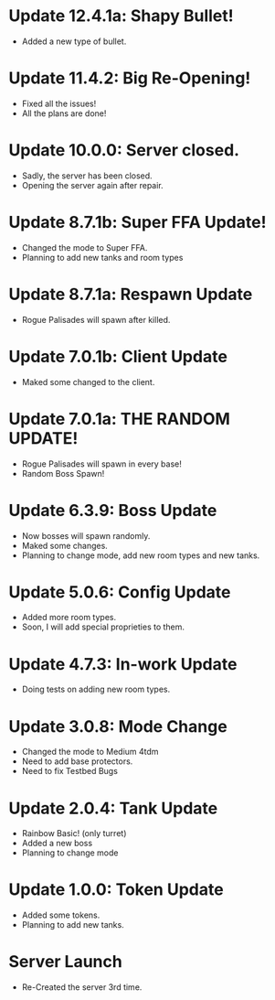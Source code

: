 # Update 12.4.1a: Shapy Bullet!
- Added a new type of bullet.
# Update 11.4.2: Big Re-Opening!
- Fixed all the issues!
- All the plans are done!
# Update 10.0.0: Server closed.
- Sadly, the server has been closed.
- Opening the server again after repair.
# Update 8.7.1b: Super FFA Update!
- Changed the mode to Super FFA.
- Planning to add new tanks and room types
# Update 8.7.1a: Respawn Update
- Rogue Palisades will spawn after killed.
# Update 7.0.1b: Client Update
- Maked some changed to the client.
# Update 7.0.1a: THE RANDOM UPDATE!
- Rogue Palisades will spawn in every base!
- Random Boss Spawn!
# Update 6.3.9: Boss Update
- Now bosses will spawn randomly.
- Maked some changes.
- Planning to change mode, add new room types and new tanks.
# Update 5.0.6: Config Update
- Added more room types. 
- Soon, I will add special proprieties to them.
# Update 4.7.3: In-work Update
- Doing tests on adding new room types.
# Update 3.0.8: Mode Change
- Changed the mode to Medium 4tdm
- Need to add base protectors.
- Need to fix Testbed Bugs
# Update 2.0.4: Tank Update
- Rainbow Basic! (only turret)
- Added a new boss
- Planning to change mode
# Update 1.0.0: Token Update
- Added some tokens.
- Planning to add new tanks.
# Server Launch
- Re-Created the server 3rd time.
